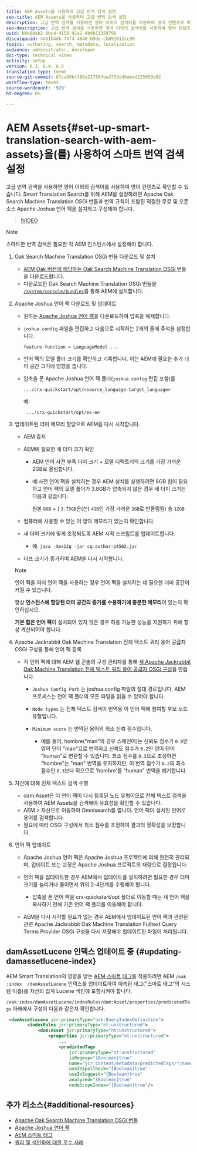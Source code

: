 ```yaml
---
title: AEM Assets을 사용하여 고급 번역 검색 설정
seo-title: AEM Assets을 사용하여 고급 번역 검색 설정
description: 고급 번역 검색을 사용하면 영어 이외의 검색어를 사용하여 영어 컨텐츠로 확인할 수 있습니다. Smart Translation Search를 위해 AEM을 설정하려면 Apache Oak Search Machine Translation OSGi 번들과 번역 규칙이 포함된 적절한 무료 및 오픈 소스 Apache Joshua 언어 팩을 설치하고 구성해야 합니다.
seo-description: 고급 번역 검색을 사용하면 영어 이외의 검색어를 사용하여 영어 컨텐츠로 확인할 수 있습니다. Smart Translation Search를 위해 AEM을 설정하려면 Apache Oak Search Machine Translation OSGi 번들과 번역 규칙이 포함된 적절한 무료 및 오픈 소스 Apache Joshua 언어 팩을 설치하고 구성해야 합니다.
uuid: b0e8dab2-6bc4-4158-91a1-4b9811359798
discoiquuid: 4db1b4db-74f4-4646-b5de-cb891612cc90
topics: authoring, search, metadata, localization
audience: administrator, developer
doc-type: technical video
activity: setup
version: 6.3, 6.4, 6.5
translation-type: tm+mt
source-git-commit: 67ca08bf386a217807da3755d46abed225050d02
workflow-type: tm+mt
source-wordcount: '929'
ht-degree: 0%

---
```



# AEM Assets{#set-up-smart-translation-search-with-aem-assets}을(를) 사용하여 스마트 번역 검색 설정

고급 번역 검색을 사용하면 영어 이외의 검색어를 사용하여 영어 컨텐츠로 확인할 수 있습니다. Smart Translation Search를 위해 AEM을 설정하려면 Apache Oak Search Machine Translation OSGi 번들과 번역 규칙이 포함된 적절한 무료 및 오픈 소스 Apache Joshua 언어 팩을 설치하고 구성해야 합니다.

>[!VIDEO](https://video.tv.adobe.com/v/21291/?quality=9&learn=on)

>[!NOTE]
>
>스마트한 번역 검색은 필요한 각 AEM 인스턴스에서 설정해야 합니다.

1. Oak Search Machine Translation OSGi 번들 다운로드 및 설치
   * [AEM Oak 버전에 해당하는 Oak Search Machine Translation OSGi ](https://search.maven.org/#search%7Cgav%7C1%7Cg%3A%22org.apache.jackrabbit%22%20AND%20a%3A%22oak-search-mt%22) 번들을 다운로드합니다.
   * 다운로드한 Oak Search Machine Translation OSGi 번들을 [ `/system/console/bundles`](http://localhost:4502/system/console/bundles)를 통해 AEM에 설치합니다.

2. Apache Joshua 언어 팩 다운로드 및 업데이트
   * 원하는 [Apache Joshua 언어 팩](https://cwiki.apache.org/confluence/display/JOSHUA/Language+Packs)을 다운로드하여 압축을 해제합니다.
   * `joshua.config` 파일을 편집하고 다음으로 시작하는 2개의 줄에 주석을 설정합니다.

      ```
      feature-function = LanguageModel ...
      ```

   * 언어 팩의 모델 폴더 크기를 확인하고 기록합니다. 이는 AEM에 필요한 추가 더미 공간 크기에 영향을 줍니다.
   * 압축을 푼 Apache Joshua 언어 팩 폴더(`joshua.config` 편집 포함)를

      ```
      .../crx-quickstart/opt/<source_language-target_language>
      ```

      예:

      ```
       .../crx-quickstart/opt/es-en
      ```

3. 업데이트된 더미 메모리 할당으로 AEM을 다시 시작합니다.
   * AEM 중지
   * AEM에 필요한 새 더미 크기 확인

      * AEM 언어 사전 부족 더미 크기 + 모델 디렉토리의 크기를 가장 가까운 2GB로 올림합니다.
      * 예:사전 언어 팩을 설치하는 경우 AEM 설치를 실행하려면 8GB 힙이 필요하고 언어 팩의 모델 폴더가 3.8GB가 압축되지 않은 경우 새 더미 크기는 다음과 같습니다.

         원본 `8GB` + ( `3.75GB`은(는) `4GB`인 가장 가까운 `2GB`로 반올림됨) 총 `12GB`
   * 컴퓨터에 사용할 수 있는 이 양의 메모리가 있는지 확인합니다.
   * 새 더미 크기에 맞게 조정되도록 AEM 시작 스크립트를 업데이트합니다.

      * 예. `java -Xmx12g -jar cq-author-p4502.jar`
   * 더프 크기가 증가하여 AEM을 다시 시작합니다.

   >[!NOTE]
   >
   >언어 팩을 여러 언어 팩을 사용하는 경우 언어 팩을 설치하는 데 필요한 더미 공간이 커질 수 있습니다.
   >
   >
   >항상 **인스턴스에 할당된 더미 공간의 증가를 수용하기에 충분한 메모리**&#x200B;이 있는지 확인하십시오.
   >
   >
   >**기본 힙은 언어 팩**&#x200B;이 설치되어 있지 않은 경우 허용 가능한 성능을 지원하기 위해 항상 계산되어야 합니다.

4. Apache Jackrabbit Oak Machine Translation 전체 텍스트 쿼리 용어 공급자 OSGi 구성을 통해 언어 팩 등록

   * 각 언어 팩에 대해 AEM 웹 콘솔의 구성 관리자를 통해 [새 Apache Jackrabbit Oak Machine Translation 전체 텍스트 쿼리 용어 공급자 OSGi 구성](http://localhost:4502/system/console/configMgr/org.apache.jackrabbit.oak.plugins.index.mt.MTFulltextQueryTermsProviderFactory)을 만듭니다.

      * `Joshua Config Path` 는 joshua.config 파일의 절대 경로입니다. AEM 프로세스는 언어 팩 폴더의 모든 파일을 읽을 수 있어야 합니다.
      * `Node types` 는 전체 텍스트 검색이 번역용 이 언어 팩에 참여할 후보 노드 유형입니다.
      * `Minimum score` 는 번역된 용어의 최소 신뢰 점수입니다.

         * 예를 들어, hombre(&quot;man&quot;의 경우 스페인어)는 신뢰도 점수가 `0.9`인 영어 단어 &quot;man&quot;으로 번역하고 신뢰도 점수가 `0.2`인 영어 단어 &quot;human&quot;로 변환할 수 있습니다. 최소 점수를 `0.3`으로 조정하면 &quot;hombre&quot;는 &quot;man&quot; 번역을 유지하지만, 이 번역 점수가 `0.2`의 최소 점수인 `0.3`보다 작으므로 &#39;hombre&#39;를 &quot;human&quot; 번역을 폐기합니다.

5. 자산에 대해 전체 텍스트 검색 수행
   * dam:Asset은 이 언어 팩이 다시 등록된 노드 유형이므로 전체 텍스트 검색을 사용하여 AEM Assets을 검색해야 유효성을 확인할 수 있습니다.
   * AEM > 자산으로 이동하여 Omnisearch를 엽니다. 언어 팩이 설치된 언어로 용어를 검색합니다.
   * 필요에 따라 OSGi 구성에서 최소 점수를 조정하여 결과의 정확성을 보장합니다.

6. 언어 팩 업데이트
   * Apache Joshua 언어 팩은 Apache Joshua 프로젝트에 의해 완전히 관리되며, 업데이트 또는 교정은 Apache Joshua 프로젝트의 재량으로 결정됩니다.
   * 언어 팩을 업데이트한 경우 AEM에서 업데이트를 설치하려면 필요한 경우 더미 크기를 늘리거나 줄이면서 위의 2-4단계를 수행해야 합니다.

      * 압축을 푼 언어 팩을 crx-quickstart/opt 폴더로 이동할 때는 새 언어 팩을 복사하기 전에 기존 언어 팩 폴더를 이동해야 합니다.
   * AEM을 다시 시작할 필요가 없는 경우 AEM에서 업데이트된 언어 팩과 관련된 관련 Apache Jackrabbit Oak Machine Translation Fulltext Query Terms Provider OSGi 구성을 다시 저장해야 업데이트된 파일이 처리됩니다.


## damAssetLucene 인덱스 업데이트 중 {#updating-damassetlucene-index}

AEM Smart Translation의 영향을 받는 [AEM 스마트 태그](https://helpx.adobe.com/experience-manager/6-3/assets/using/touch-ui-smart-tags.html)를 적용하려면 AEM `/oak   :index  /damAssetLucene` 인덱스를 업데이트하여 예측된 태그(&quot;스마트 태그&quot;의 시스템 이름)를 자산의 집계 Lucene 색인에 포함시켜야 합니다.

`/oak:index/damAssetLucene/indexRules/dam:Asset/properties/predicatedTags` 아래에서 구성이 다음과 같은지 확인합니다.

```xml
 <damAssetLucene jcr:primaryType="oak:QueryIndexDefinition">
        <indexRules jcr:primaryType="nt:unstructured">
            <dam:Asset jcr:primaryType="nt:unstructured">
                <properties jcr:primaryType="nt:unstructured">
                    ...
                    <predictedTags
                        jcr:primaryType="nt:unstructured"
                        isRegexp="{Boolean}true"
                        name="jcr:content/metadata/predictedTags/*/name"
                        useInSpellheck="{Boolean}true"
                        useInSuggest="{Boolean}true"
                        analyzed="{Boolean}true"
                        nodeScopeIndex="{Boolean}true"/>
```

## 추가 리소스{#additional-resources}

* [Apache Oak Search Machine Translation OSGi 번들](https://search.maven.org/#search%7Cgav%7C1%7Cg%3A%22org.apache.jackrabbit%22%20AND%20a%3A%22oak-search-mt%22)
* [Apache Joshua 언어 팩](https://cwiki.apache.org/confluence/display/JOSHUA/Language+Packs)
* [AEM 스마트 태그](https://helpx.adobe.com/experience-manager/6-3/assets/using/touch-ui-smart-tags.html)
* [쿼리 및 색인화에 대한 우수 사례](https://helpx.adobe.com/experience-manager/6-5/sites/deploying/using/best-practices-for-queries-and-indexing.html)